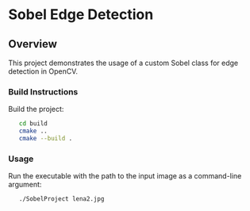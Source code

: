 # Sobel Edge Detection

## Overview
This project demonstrates the usage of a custom Sobel class for edge detection in OpenCV. 

### Build Instructions
Build the project:

```bash
   cd build
   cmake ..
   cmake --build .
```

### Usage

Run the executable with the path to the input image as a command-line argument:

```bash
   ./SobelProject lena2.jpg
